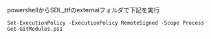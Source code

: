powershellからSDL_ttfのexternalフォルダで下記を実行
```
Set-ExecutionPolicy -ExecutionPolicy RemoteSigned -Scope Process
Get-GitModules.ps1
```
